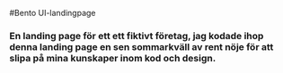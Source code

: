 #Bento UI-landingpage

### En landing page för ett ett fiktivt företag, jag kodade ihop denna landing page en sen sommarkväll av rent nöje för att slipa på mina kunskaper inom kod och design.
